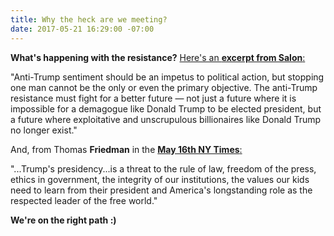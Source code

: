 ```yaml
---
title: Why the heck are we meeting?
date: 2017-05-21 16:29:00 -07:00
---
```


**What's happening with the resistance?**  [Here's an **excerpt from Salon**:  ](http://www.salon.com/2017/05/17/future-of-the-resistance-where-does-the-anti-trump-movement-go-from-here/)


"Anti-Trump sentiment should be an impetus to political action, but stopping one man cannot be the only or even the primary objective. The anti-Trump resistance must fight for a better future — not just a future where it is impossible for a demagogue like Donald Trump to be elected president, but a future where exploitative and unscrupulous billionaires like Donald Trump no longer exist."

And, from Thomas **Friedman** in the [**May 16th NY Times**:](https://www.nytimes.com/2017/05/16/opinion/trump-republicans-2018-elections.html?_r=0)

"...Trump's presidency...is a threat to the rule of law, freedom of the press, ethics in government, the integrity of our institutions, the values our kids need to learn from their president and America's longstanding role as the respected leader of the free world."



**We're on the right path :)**

